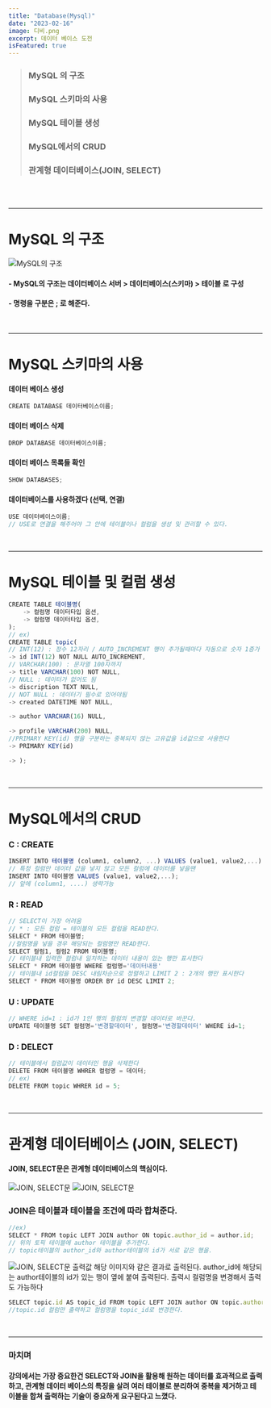 ```yaml
---
title: "Database(Mysql)"
date: "2023-02-16"
image: 디비.png
excerpt: 데이터 베이스 도전
isFeatured: true
---
```


> ### MySQL 의 구조
>
> ### MySQL 스키마의 사용
>
> ### MySQL 테이블 생성
>
> ### MySQL에서의 CRUD
>
> ### 관계형 데이터베이스(JOIN, SELECT)

</br>
</br>

---

# MySQL 의 구조

![MySQL의 구조](https://velog.velcdn.com/images/javascccccccc/post/8c98a182-13f8-422d-8b69-bdbd1396ca20/image.png)

#### - MySQL의 구조는 데이터베이스 서버 > 데이터베이스(스키마) > 테이블 로 구성

#### - 명령을 구분은 ; 로 해준다.

</br>

---

# MySQL 스키마의 사용

#### 데이터 베이스 생성

```javascript
CREATE DATABASE 데이터베이스이름;
```

#### 데이터 베이스 삭제

```javascript
DROP DATABASE 데이터베이스이름;
```

#### 데이터 베이스 목록들 확인

```javascript
SHOW DATABASES;
```

#### 데이터베이스를 사용하겠다 (선택, 연결)

```javascript
USE 데이터베이스이름;
// USE로 연결을 해주어야 그 안에 테이블이나 컬럼을 생성 및 관리할 수 있다.
```

</br>

---

# MySQL 테이블 및 컬럼 생성

```javascript
CREATE TABLE 테이블명(
	-> 컬럼명 데이터타입 옵션,
    -> 컬럼명 데이터타입 옵션,
);
// ex)
CREATE TABLE topic(
// INT(12) : 정수 12자리 / AUTO_INCREMENT 행이 추가될때마다 자동으로 숫자 1증가
-> id INT(12) NOT NULL AUTO_INCREMENT,
// VARCHAR(100) : 문자열 100자까지
-> title VARCHAR(100) NOT NULL,
// NULL : 데이터가 없어도 됨
-> discription TEXT NULL,
// NOT NULL : 데이터기 필수로 있어야됨
-> created DATETIME NOT NULL,

-> author VARCHAR(16) NULL,

-> profile VARCHAR(200) NULL,
//PRIMARY KEY(id) 행을 구분하는 중복되지 않는 고유값을 id값으로 사용한다
-> PRIMARY KEY(id)

-> );
```

</br>

---

# MySQL에서의 CRUD

### C : CREATE

```javascript
INSERT INTO 테이블명 (column1, column2, ...) VALUES (value1, value2,...);
// 특정 컬럼만 데이터 값을 넣지 않고 모든 컬럼에 데이터를 넣을땐
INSERT INTO 테이블명 VALUES (value1, value2,...);
// 앞에 (column1, ....) 생략가능
```

### R : READ

```javascript
// SELECT이 가장 어려움
// * : 모든 컬럼 = 테이블의 모든 컬럼을 READ한다.
SELECT * FROM 테이블명;
//컬럼명을 넣을 경우 해당되는 컬럼명만 READ한다.
SELECT 컬럼1, 컬럼2 FROM 테이블명;
// 테이블내 입력한 컬럼내 일치하는 데이터 내용이 있는 행만 표시한다
SELECT * FROM 테이블명 WHERE 컬럼명='데이터내용'
// 테이블내 id컬럼을 DESC 내림차순으로 정렬하고 LIMIT 2 : 2개의 행만 표시한다
SELECT * FROM 테이블명 ORDER BY id DESC LIMIT 2;
```

### U : UPDATE

```javascript
// WHERE id=1 : id가 1인 행의 컬럼의 변경할 데이터로 바꾼다.
UPDATE 테이블명 SET 컬럼명='변경할데이터', 컬럼명='변경할데이터' WHERE id=1;
```

### D : DELECT

```javascript
// 테이블에서 컬럼값이 데이터인 행을 삭제한다
DELETE FROM 테이블명 WHRER 컬럼명 = 데이터;
// ex)
DELETE FROM topic WHRER id = 5;
```

</br>

---

# 관계형 데이터베이스 (JOIN, SELECT)

#### JOIN, SELECT문은 관계형 데이터베이스의 핵심이다.

![JOIN, SELECT문](https://velog.velcdn.com/images/javascccccccc/post/65eb4063-60af-4d9e-a0b6-56ac186c3809/image.PNG)
![JOIN, SELECT문](https://velog.velcdn.com/images/javascccccccc/post/d56a94d6-6076-4559-ae75-95dbf8c4c699/image.PNG)

### JOIN은 테이블과 테이블을 조건에 따라 합쳐준다.

```javascript
//ex)
SELECT * FROM topic LEFT JOIN author ON topic.author_id = author.id;
// 위의 토픽 테이블에 author 테이블을 추가한다.
// topic테이블의 author_id와 author테이블의 id가 서로 같은 행을.
```

![JOIN, SELECT문 출력값](https://velog.velcdn.com/images/javascccccccc/post/364f059e-91e6-464c-8f55-7ac52e7d82cc/image.PNG)
해당 이미지와 같은 결과로 출력된다.
author_id에 해당되는 author테이블의 id가 있는 행이 옆에 붙여 출력된다.
출력시 컬럼명을 변경해서 출력도 가능하다

```javascript
SELECT topic.id AS topic_id FROM topic LEFT JOIN author ON topic.author_id = author.id;
//topic.id 컬럼만 출력하고 컬럼명을 topic_id로 변경한다.
```

</br>

---

### 마치며

#### 강의에서는 가장 중요한건 SELECT와 JOIN을 활용해 원하는 데이터를 효과적으로 출력하고, 관계형 데이터 베이스의 특징을 살려 여러 테이블로 분리하여 중복을 제거하고 테이블을 합쳐 출력하는 기술이 중요하게 요구된다고 느꼈다.
